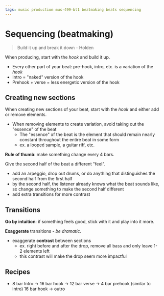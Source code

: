 ```yaml
---
tags: music production mus-499-bt1 beatmaking beats sequencing
---
```


# Sequencing (beatmaking)

> Build it up and break it down - Holden

When producing, start with the _hook_ and build it up.

- Every other part of your beat: pre-hook, intro, etc. is a variation of the _hook_
- Intro = "naked" version of the hook
- Prehook + verse = less energetic version of the hook

## Creating new sections

When creating new sections of your beat, start with the _hook_ and either add or remove elements.

- When removing elements to create variation, avoid taking out the "essence" of the beat
  - The "essence" of the beat is the element that should remain nearly constant throughout the entire beat in some form
  - ex. a looped sample, a guitar riff, etc.

**Rule of thumb**: make something change every 4 bars.

Give the second half of the beat a different "feel".

- add an arpeggio, drop out drums, or do anything that distinguishes the second half from the first half
- by the second half, the listener already knows what the beat sounds like, so change something to make the second half different
- add extra transitions for more contrast

## Transitions

**Go by intuition**: if something feels good, stick with it and play into it more.

**Exaggerate** transitions - _be dramatic_.

- exaggerate **contrast** between sections
  - ex. right before and after the drop, remove all bass and only leave 1-2 elements left
  - this contrast will make the drop seem more impactful

## Recipes

- 8 bar Intro → 16 bar hook → 12 bar verse → 4 bar prehook (similar to intro) 16 bar hook → outro
